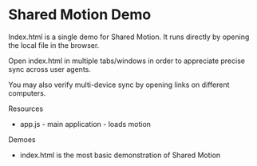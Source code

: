 # Shared Motion Demo

Index.html is a single demo for Shared Motion. It runs directly by opening the local file in the browser. 

Open index.html in multiple tabs/windows in order to appreciate precise sync across user agents. 

You may also verify multi-device sync by opening links on different computers. 

Resources
* app.js - main application - loads motion

Demoes
* index.html is the most basic demonstration of Shared Motion

